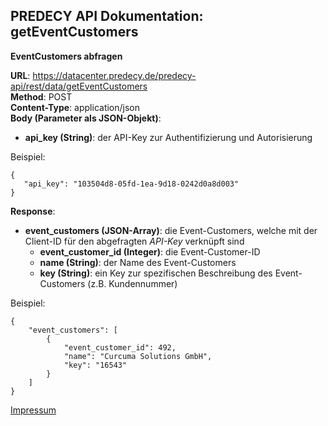 ## PREDECY API Dokumentation: getEventCustomers
__EventCustomers abfragen__

__URL__: https://datacenter.predecy.de/predecy-api/rest/data/getEventCustomers  
__Method__: POST  
__Content-Type__: application/json  
__Body (Parameter als JSON-Objekt)__:
  * __api_key (String)__: der API-Key zur Authentifizierung und Autorisierung

  Beispiel:  
  ```
  {
     "api_key": "103504d8-05fd-1ea-9d18-0242d0a8d003"
  }
  ```
  
__Response__:
  * __event_customers (JSON-Array)__: die Event-Customers, welche mit der Client-ID für den abgefragten _API-Key_ verknüpft sind
      * __event_customer_id (Integer)__: die Event-Customer-ID
      * __name (String)__: der Name des Event-Customers
      * __key (String)__: ein Key zur spezifischen Beschreibung des Event-Customers (z.B. Kundennummer)
  
  Beispiel: 
  ```
  {
      "event_customers": [
          {
              "event_customer_id": 492,
              "name": "Curcuma Solutions GmbH",
              "key": "16543"  
          }
      ]
  }
  ```
  
  [Impressum](https://www.spicetech.de/#Impressum)
  
